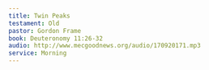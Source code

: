 ```yaml
---
title: Twin Peaks
testament: Old
pastor: Gordon Frame
book: Deuteronomy 11:26-32
audio: http://www.mecgoodnews.org/audio/170920171.mp3
service: Morning
---
```

